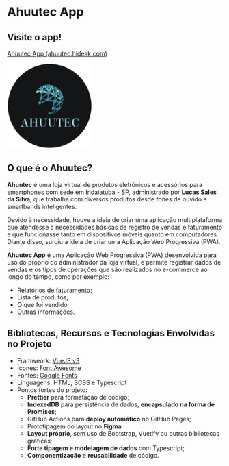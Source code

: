 # Ahuutec App

## Visite o app!

[Ahuutec App (ahuutec.hideak.com)](https://ahuutec.hideak.com)

![logo](docs/logo.png)

## O que é o Ahuutec?

**Ahuutec** é uma loja virtual de produtos eletrônicos e acessórios para smartphones com sede em Indaiatuba - SP, administrado por **Lucas Sales da Silva**, que trabalha com diversos produtos desde fones de ouvido e smartbands inteligentes.

Devido à necessidade, houve a ideia de criar uma aplicação multiplataforma que atendesse à necessidades básicas de registro de vendas e faturamento e que funcionasse tanto em dispositivos móveis quanto em computadores. Diante disso, surgiu a ideia de criar uma Aplicação Web Progressiva (PWA).

**Ahuutec App** é uma Aplicação Web Progressiva (PWA) desenvolvida para uso do próprio do administrador da loja virtual, e permite registrar dados de vendas e os tipos de operações que são realizados no e-commerce ao longo do tempo, como por exemplo:

- Relatórios de faturamento;
- Lista de produtos;
- O que foi vendido;
- Outras informações.

## Bibliotecas, Recursos e Tecnologias Envolvidas no Projeto

- Framweork: [VueJS v3](https://v3.vuejs.org/)
- Ícones: [Font Awesome](https://fontawesome.com/)
- Fontes: [Google Fonts](https://fonts.google.com/)
- Linguagens: HTML, SCSS e Typescript
- Pontos fortes do projeto:
  - **Prettier** para formatação de código;
  - **IndexedDB** para persistência de dados, **encapsulado na forma de Promises**;
  - GitHub Actions para **deploy automático** no GitHub Pages;
  - Prototipagem do layout no **Figma**
  - **Layout próprio**, sem uso de Bootstrap, Vuetify ou outras bibliotecas gráficas;
  - **Forte tipagem e modelagem de dados** com Typescript;
  - **Componentização** e **reusabilidade** de código.
